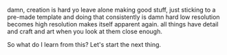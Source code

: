 damn, creation is hard yo
leave alone making good stuff, 
just sticking to a pre-made template and doing that consistently is damn hard
low resolution becomes high resolution makes itself apparent again. all things have detail and craft and art when you look at them close enough.

So what do I learn from this?
Let's start the next thing. 



